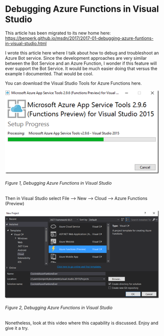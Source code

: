 # Debugging Azure Functions in Visual Studio

This article has been migrated to its new home here: https://benperk.github.io/msdn/2017/2017-01-debugging-azure-funtions-in-visual-studio.html

I wrote this article here where I talk about how to debug and troubleshoot an Azure Bot service.  Since the development approaches are very similar between the Bot Service and an Azure Function, I wonder if this feature will ever support the Bot Service.  It would be much easier doing that versus the example I documented.  That would be cool.

You can download the Visual Studio Tools for Azure Functions here.

![Debugging Azure Functions in Visual Studio][FIGURE1]
###### Figure 1, Debugging Azure Functions in Visual Studio

Then in Visual Studio select File –> New –> Cloud –> Azure Functions (Preview)

![Debugging Azure Functions in Visual Studio][FIGURE2]
###### Figure 2, Debugging Azure Functions in Visual Studio

Nonetheless, look at this video where this capability is discussed.  Enjoy and give it a try.

[FIGURE1]: ../images/2017/msdn-1105.png "Figure 1, Debugging Azure Functions in Visual Studio"
[FIGURE2]: ../images/2017/msdn-1106.png "Figure 2, Debugging Azure Functions in Visual Studio"
